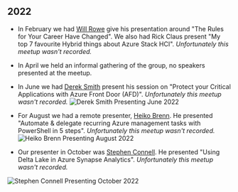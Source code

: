 ## 2022

* In February we had [Will Rowe](https://uk.linkedin.com/in/willrowe) give his presentation around "The Rules for Your Career Have Changed".  We also had Rick Claus present "My top 7 favourite Hybrid things about Azure Stack HCI".  _Unfortunately this meetup wasn't recorded._ 

* In April we held an informal gathering of the group, no speakers presented at the meetup.

* In June we had [Derek Smith](https://twitter.com/ConsidercloudDS) present his session on "Protect your Critical Applications with Azure Front Door (AFD)". _Unfortunately this meetup wasn't recorded._
![Derek Smith Presenting June 2022](/img/august2022.png)

* For August we had a remote presenter, [Heiko Brenn](https://twitter.com/HeikoBrenn).  He presented "Automate & delegate recurring Azure management tasks with PowerShell in 5 steps". _Unfortunately this meetup wasn't recorded._
![Heiko Brenn Presenting August 2022](/img/august2022.png)

* Our presenter in October was [Stephen Connell](https://uk.linkedin.com/in/stephen-connell-4b72925).  He presented "Using Delta Lake in Azure Synapse Analytics". _Unfortunately this meetup wasn't recorded._

![Stephen Connell Presenting October 2022](/img/20221026_181521.jpg)